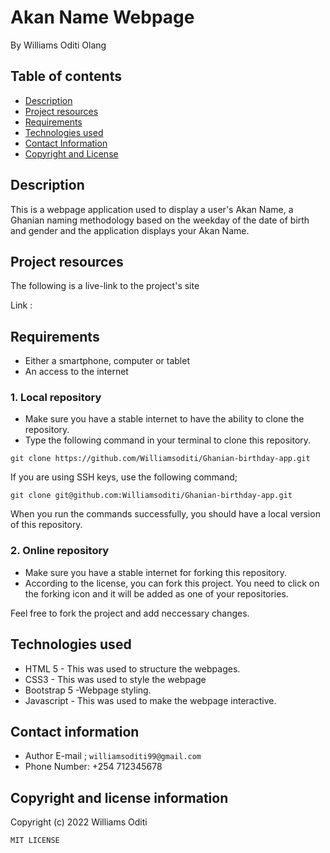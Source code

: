 # Akan Name Webpage
By Williams Oditi Olang
## Table of contents
+ [Description](#Description)
+ [Project resources](#project-resources)
+ [Requirements](#requirements)
+ [Technologies used](#technologies-used)
+ [Contact Information](#contact-information)
+ [Copyright and License](#copyright-and-license-information)
## Description
This is a webpage application used to display a user's Akan Name, a Ghanian naming methodology based on the weekday of the date of birth and gender and the application displays your Akan Name.
## Project resources
The following is a live-link to the project's site

Link : ` `
## Requirements
+ Either a smartphone, computer or tablet
+ An access to the internet
### 1. Local repository
+ Make sure you have a stable internet to have the ability to clone the repository.
+ Type the following command in your terminal to clone this repository.

`git clone https://github.com/Williamsoditi/Ghanian-birthday-app.git`

If you are using SSH keys, use the following command;

`git clone git@github.com:Williamsoditi/Ghanian-birthday-app.git`

When you run the commands successfully, you should have a local version of this repository.

### 2. Online repository
+ Make sure you have a stable internet for forking this repository.
+ According to the license, you can fork this project. You need to click on the forking icon and it will be added as one of your repositories.

Feel free to fork the project and add neccessary changes.
## Technologies used
+ HTML 5 -  This was used to structure the webpages.
+ CSS3 - This was used to style the webpage
+ Bootstrap 5 -Webpage styling.
+ Javascript -  This was used to make the webpage interactive.
## Contact information
+ Author E-mail ; `williamsoditi99@gmail.com `
+ Phone Number: +254 712345678

## Copyright and license information
Copyright (c) 2022 Williams Oditi

`MIT LICENSE`


